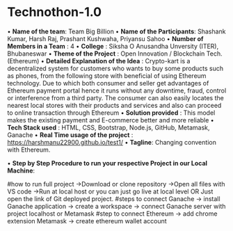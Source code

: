 # Technothon-1.0
•  **Name of the team**: Team Big Billion
•  **Name of the Participants**: Shashank Kumar, Harsh Raj, Prashant Kushwaha, Priyansu Sahoo
•  **Number of Members in a Team** : 4
•  **College** : Siksha O Anusandha Unversity (ITER), Bhubaneswar
•  **Theme of the Project** : Open Innovation / Blockchain Tech.(Ethereum)
•  **Detailed Explanation of the Idea** : Crypto-kart is a decentralized system for customers who wants to buy some products such as phones, from the following store with beneficial of                                           using Ethereum technology. Due to which both consumer and seller get advantages of Ethereum payment portal hence it runs without any downtime,                                           fraud, control or interference from a third party. The consumer can also easily locates the nearest local stores with their products and                                                 services and also can proceed to online transaction through Ethereum
•  **Solution provided** : This model makes the existing payment and E-commerce better and more reliable
•  **Tech Stack used** : HTML, CSS, Bootstrap, Node.js, GitHub, Metamask, Ganache
•  **Real Time usage of the project** : https://harshmanu22900.github.io/test1/
•	**Tagline**: Changing convention with Ethereum.

•	**Step by Step Procedure to run your respective Project in our Local Machine**:

#how to run full project 
->Download or clone repository ->Open all files with VS code ->Run at local host or you can just go live at local level OR Just open the link of Git deployed project.
#steps to connect Ganache
	-> install Ganache application -> create a workspace -> connect Ganache server 	with project localhost or Metamask
#step to connect Ethereum
	-> add chrome extension Metamask -> create ethereum wallet account
